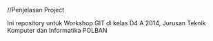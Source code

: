 //Penjelasan Project

Ini repository untuk Workshop GIT di kelas D4 A 2014, Jurusan Teknik Komputer dan Informatika POLBAN